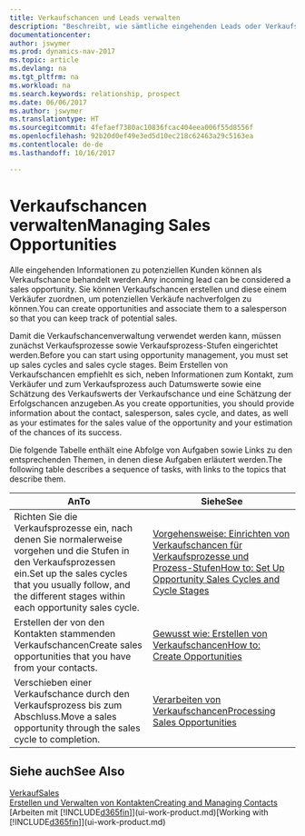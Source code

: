 ```yaml
---
title: Verkaufschancen und Leads verwalten
description: "Beschreibt, wie sämtliche eingehenden Leads oder Verkaufschancen in Dynamics NAV verwaltet werden und verknüpft die Verkaufschance mit einem Vertriebsmitarbeiter, um die potenziellen Verkäufe nachverfolgen zu können."
documentationcenter: 
author: jswymer
ms.prod: dynamics-nav-2017
ms.topic: article
ms.devlang: na
ms.tgt_pltfrm: na
ms.workload: na
ms.search.keywords: relationship, prospect
ms.date: 06/06/2017
ms.author: jswymer
ms.translationtype: HT
ms.sourcegitcommit: 4fefaef7380ac10836fcac404eea006f55d8556f
ms.openlocfilehash: 92b20d0ef49e3ed5d10ec218c62463a29c5163ea
ms.contentlocale: de-de
ms.lasthandoff: 10/16/2017

---
```

# <a name="managing-sales-opportunities"></a><span data-ttu-id="ee551-103">Verkaufschancen verwalten</span><span class="sxs-lookup"><span data-stu-id="ee551-103">Managing Sales Opportunities</span></span>
<span data-ttu-id="ee551-104">Alle eingehenden Informationen zu potenziellen Kunden können als Verkaufschance behandelt werden.</span><span class="sxs-lookup"><span data-stu-id="ee551-104">Any incoming lead can be considered a sales opportunity.</span></span> <span data-ttu-id="ee551-105">Sie können Verkaufschancen erstellen und diese einem Verkäufer zuordnen, um potenziellen Verkäufe nachverfolgen zu können.</span><span class="sxs-lookup"><span data-stu-id="ee551-105">You can create opportunities and associate them to a salesperson so that you can keep track of potential sales.</span></span>

<span data-ttu-id="ee551-106">Damit die Verkaufschancenverwaltung verwendet werden kann, müssen zunächst Verkaufsprozesse sowie Verkaufsprozess-Stufen eingerichtet werden.</span><span class="sxs-lookup"><span data-stu-id="ee551-106">Before you can start using opportunity management, you must set up sales cycles and sales cycle stages.</span></span> <span data-ttu-id="ee551-107">Beim Erstellen von Verkaufschancen empfiehlt es sich, neben Informationen zum Kontakt, zum Verkäufer und zum Verkaufsprozess auch Datumswerte sowie eine Schätzung des Verkaufswerts der Verkaufschance und eine Schätzung der Erfolgschancen anzugeben.</span><span class="sxs-lookup"><span data-stu-id="ee551-107">As you create opportunities, you should provide information about the contact, salesperson, sales cycle, and dates, as well as your estimates for the sales value of the opportunity and your estimation of the chances of its success.</span></span>

<span data-ttu-id="ee551-108">Die folgende Tabelle enthält eine Abfolge von Aufgaben sowie Links zu den entsprechenden Themen, in denen diese Aufgaben erläutert werden.</span><span class="sxs-lookup"><span data-stu-id="ee551-108">The following table describes a sequence of tasks, with links to the topics that describe them.</span></span> 

| <span data-ttu-id="ee551-109">An</span><span class="sxs-lookup"><span data-stu-id="ee551-109">To</span></span> | <span data-ttu-id="ee551-110">Siehe</span><span class="sxs-lookup"><span data-stu-id="ee551-110">See</span></span> |
| --- | --- |
| <span data-ttu-id="ee551-111">Richten Sie die Verkaufsprozesse ein, nach denen Sie normalerweise vorgehen und die Stufen in den Verkaufsprozessen ein.</span><span class="sxs-lookup"><span data-stu-id="ee551-111">Set up the sales cycles that you usually follow, and the different stages within each opportunity sales cycle.</span></span> |[<span data-ttu-id="ee551-112">Vorgehensweise: Einrichten von Verkaufschancen für Verkaufsprozesse und Prozess-Stufen</span><span class="sxs-lookup"><span data-stu-id="ee551-112">How to: Set Up Opportunity Sales Cycles and Cycle Stages</span></span>](marketing-how-setup-opportunity-sales-cycles-stages.md) |
| <span data-ttu-id="ee551-113">Erstellen der von den Kontakten stammenden Verkaufschancen</span><span class="sxs-lookup"><span data-stu-id="ee551-113">Create sales opportunities that you have from your contacts.</span></span> |[<span data-ttu-id="ee551-114">Gewusst wie: Erstellen von Verkaufschancen</span><span class="sxs-lookup"><span data-stu-id="ee551-114">How to: Create Opportunities</span></span>](marketing-how-create-opportunities.md) |
| <span data-ttu-id="ee551-115">Verschieben einer Verkaufschance durch den Verkaufsprozess bis zum Abschluss.</span><span class="sxs-lookup"><span data-stu-id="ee551-115">Move a sales opportunity through the sales cycle to completion.</span></span> |[<span data-ttu-id="ee551-116">Verarbeiten von Verkaufschancen</span><span class="sxs-lookup"><span data-stu-id="ee551-116">Processing Sales Opportunities</span></span>](marketing-processing-sales-opportunities.md) |

## <a name="see-also"></a><span data-ttu-id="ee551-117">Siehe auch</span><span class="sxs-lookup"><span data-stu-id="ee551-117">See Also</span></span>
[<span data-ttu-id="ee551-118">Verkauf</span><span class="sxs-lookup"><span data-stu-id="ee551-118">Sales</span></span>](sales-manage-sales.md)  
[<span data-ttu-id="ee551-119">Erstellen und Verwalten von Kontakten</span><span class="sxs-lookup"><span data-stu-id="ee551-119">Creating and Managing Contacts</span></span>](marketing-contacts.md)  
<span data-ttu-id="ee551-120">[Arbeiten mit [!INCLUDE[d365fin](includes/d365fin_md.md)]](ui-work-product.md)</span><span class="sxs-lookup"><span data-stu-id="ee551-120">[Working with [!INCLUDE[d365fin](includes/d365fin_md.md)]](ui-work-product.md)</span></span>

